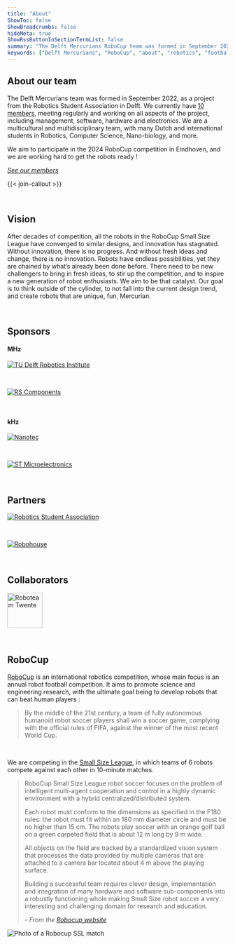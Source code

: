```yaml
---
title: "About"
ShowToc: false
ShowBreadcrumbs: false
hideMeta: true
ShowRssButtonInSectionTermList: false
summary: "The Delft Mercurians RoboCup team was formed in September 2022, as a project from the Robotics Student Association in Delft. We aim to participate in the 2024 RoboCup competition in Eindhoven, and we are working hard to get the robots ready !"
keywords: ["Delft Mercurians", "RoboCup", "about", "robotics", "football"]
---
```


## About our team

The Delft Mercurians team was formed in September 2022, as a project from the Robotics Student Association in Delft.
We currently have [10 members](/members), meeting regularly and working on all aspects of the project, including
management, software, hardware and electronics. We are a multicultural and multidisciplinary team, with many
Dutch and international students in Robotics, Computer Science, Nano-biology, and more.

We aim to participate in the 2024 RoboCup competition in Eindhoven, and we are working hard to get the robots ready !

[*See our members*](/members/)

{{< join-callout >}}

<br>

## Vision
After decades of competition, all the robots in the RoboCup Small Size League have converged to similar designs, and innovation has stagnated. Without innovation, there is no progress. And without fresh ideas and change, there is no innovation. Robots have endless possibilities, yet they are chained by what’s already been done before. There need to be new challengers to bring in fresh ideas, to stir up the competition, and to inspire a new generation of robot enthusiasts. We aim to be that catalyst. Our goal is to think outside of the cylinder, to not fall into the current design trend, and create robots that are unique, fun, Mercurian.

<br>

## Sponsors

#### MHz

[<img src="/images/sponsors/dri_logo.svg" alt="TU Delft Robotics Institute" class="sponsor-image dri-logo" />](https://tudelftroboticsinstitute.nl)

<br>

[<img src="/images/sponsors/rs_logo.jpg" alt="RS Components" class="sponsor-image" />](https://nl.rs-online.com/web/)

<br>

#### kHz

[<img src="/images/sponsors/nanotec_logo.svg" alt="Nanotec" class="sponsor-image" />](https://en.nanotec.com)

<br>

[<img src="/images/sponsors/st_logo.png" alt="ST Microelectronics" class="sponsor-image st-logo" />](https://www.st.com)

<br>

## Partners

[<img src="/images/sponsors/rsa_logo.svg" alt="Robotics Student Association" class="sponsor-image" />](https://rsadelft.nl)

<br>

[<img src="/images/sponsors/robohouse_logo.png" alt="Robohouse" class="sponsor-image" />](https://robohouse.nl)

<br>

## Collaborators

[<img src="/images/sponsors/twente_logo.png" alt="Roboteam Twente" class="sponsor-image" style="height: 80px" />](https://roboteamtwente.nl/)

<br>

## RoboCup

[RoboCup](https://robocup.org) is an international robotics competition, whose main focus is an annual robot football
competition. It aims to promote science and engineering research, with the ultimate goal being to develop robots that
can beat human players :

> By the middle of the 21st century, a team of fully autonomous humanoid
> robot soccer players shall win a soccer game, complying with the
> official rules of FIFA, against the winner of the most recent World Cup.

<br>

We are competing in the [Small Size League](https://ssl.robocup.org/), in which teams of 6 robots compete against each
other in 10-minute matches.

> RoboCup Small Size League robot soccer focuses on the problem of intelligent multi-agent cooperation and control in a
> highly dynamic environment with a hybrid centralized/distributed system.
>
> Each robot must conform to the dimensions as specified in the F180 rules: the robot must fit within an 180 mm
> diameter circle and must be no higher than 15 cm. The robots play soccer with an orange golf ball on a green
> carpeted field that is about 12 m long by 9 m wide.
>
> All objects on the field are tracked by a standardized vision system that processes the data provided by
> multiple cameras that are attached to a camera bar located about 4 m above the playing surface.
>
> Building a successful team requires clever design, implementation and integration of many hardware and software
> sub-components into a robustly functioning whole making Small Size robot soccer a very interesting and challenging
> domain for research and education.
>
> \- *From the [Robocup website](https://ssl.robocup.org/about/)*

![Photo of a Robocup SSL match](/images/illustrations/robocup_match.jpg)

<style>
body.dark .dri-logo {
  content: url("/images/sponsors/dri_logo_dark.svg");
}
body.dark .st-logo {
  content: url("/images/sponsors/st_logo_dark.png");
}
</style>
